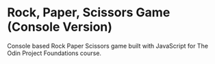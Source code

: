 # Rock, Paper, Scissors Game (Console Version)

Console based Rock Paper Scissors game built with JavaScript for The Odin Project Foundations course.
